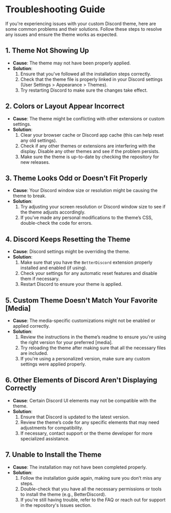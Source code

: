 # Troubleshooting Guide

If you're experiencing issues with your custom Discord theme, here are some common problems and their solutions. Follow these steps to resolve any issues and ensure the theme works as expected.

## 1. **Theme Not Showing Up**
   - **Cause**: The theme may not have been properly applied.
   - **Solution**: 
     1. Ensure that you've followed all the installation steps correctly.
     2. Check that the theme file is properly linked in your Discord settings (User Settings > Appearance > Themes).
     3. Try restarting Discord to make sure the changes take effect.

## 2. **Colors or Layout Appear Incorrect**
   - **Cause**: The theme might be conflicting with other extensions or custom settings.
   - **Solution**: 
     1. Clear your browser cache or Discord app cache (this can help reset any old settings).
     2. Check if any other themes or extensions are interfering with the display. Disable any other themes and see if the problem persists.
     3. Make sure the theme is up-to-date by checking the repository for new releases.

## 3. **Theme Looks Odd or Doesn’t Fit Properly**
   - **Cause**: Your Discord window size or resolution might be causing the theme to break.
   - **Solution**:
     1. Try adjusting your screen resolution or Discord window size to see if the theme adjusts accordingly.
     2. If you’ve made any personal modifications to the theme’s CSS, double-check the code for errors.

## 4. **Discord Keeps Resetting the Theme**
   - **Cause**: Discord settings might be overriding the theme.
   - **Solution**:
     1. Make sure that you have the `BetterDiscord` extension properly installed and enabled (if using).
     2. Check your settings for any automatic reset features and disable them if necessary.
     3. Restart Discord to ensure your theme is applied.

## 5. **Custom Theme Doesn't Match Your Favorite [Media]**
   - **Cause**: The media-specific customizations might not be enabled or applied correctly.
   - **Solution**:
     1. Review the instructions in the theme’s readme to ensure you're using the right version for your preferred [media].
     2. Try reloading the theme after making sure that all the necessary files are included.
     3. If you're using a personalized version, make sure any custom settings were applied properly.

## 6. **Other Elements of Discord Aren't Displaying Correctly**
   - **Cause**: Certain Discord UI elements may not be compatible with the theme.
   - **Solution**:
     1. Ensure that Discord is updated to the latest version.
     2. Review the theme’s code for any specific elements that may need adjustments for compatibility.
     3. If necessary, contact support or the theme developer for more specialized assistance.

## 7. **Unable to Install the Theme**
   - **Cause**: The installation may not have been completed properly.
   - **Solution**:
     1. Follow the installation guide again, making sure you don’t miss any steps.
     2. Double-check that you have all the necessary permissions or tools to install the theme (e.g., BetterDiscord).
     3. If you're still having trouble, refer to the FAQ or reach out for support in the repository's Issues section.